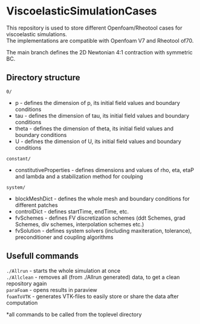 # ViscoelasticSimulationCases
This repository is used to store different Openfoam/Rheotool cases for viscoelastic simulations.  
The implementations are compatible with Openfoam V7 and Rheotool of70.

The main branch defines the 2D Newtonian 4:1 contraction with symmetric BC.

## Directory structure
`0/`  
* p - defines the dimension of p, its initial field values and boundary conditions  
* tau - defines the dimension of tau, its initial field values and boundary conditions
* theta - defines the dimension of theta, its initial field values and boundary conditions  
* U - defines the dimension of U, its initial field values and boundary conditions

`constant/`  
* constitutiveProperties - defines dimensions and values of rho, eta, etaP and  lambda and a stabilization method for coulping  

`system/`  
* blockMeshDict - defines the whole mesh and boundary conditions for different patches  
* controlDict - defines startTime, endTime, etc.  
* fvSchemes - defines FV discretization schemes (ddt Schemes, grad Schemes, div schemes, interpolation schemes etc.)  
* fvSolution - defines system solvers (including maxiteration, tolerance), preconditioner and coupling algorithms

## Usefull commands
`./Allrun` - starts the whole simulation at once  
`./Allclean` - removes all (from ./Allrun generated) data, to get a clean repository again  
`paraFoam` - opens results in paraview  
`foamToVTK` - generates VTK-files to easily store or share the data after computation  

*all commands to be called from the toplevel directory

